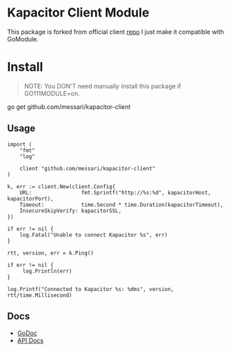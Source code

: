 # Kapacitor Client Module

This package is forked from official client [repo](https://github.com/influxdata/kapacitor/tree/master/client/v1)
I just make it compatible with GoModule.

# Install
> NOTE: You DON'T need manually install this package if GO111MODULE=on.

go get github.com/messari/kapacitor-client


## Usage

```
import (
	"fmt"
	"log"

	client "github.com/messari/kapacitor-client"
)

k, err := client.New(client.Config{
	URL:                fmt.Sprintf("http://%s:%d", kapacitorHost, kapacitorPort),
	Timeout:            time.Second * time.Duration(kapacitorTimeout),
	InsecureSkipVerify: kapacitorSSL,
})

if err != nil {
	log.Fatal("Unable to connect Kapacitor %s", err)
}

rtt, version, err = k.Ping()

if err != nil {
     log.Println(err)
}

log.Printf("Connected to Kapacitor %s: %dms", version, rtt/time.Millisecond)
```

## Docs

* [GoDoc](https://godoc.org/github.com/influxdata/kapacitor/client/v1)
* [API Docs](https://docs.influxdata.com/kapacitor/latest/api/)
